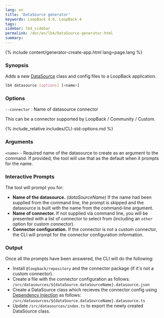 ```yaml
---
lang: en
title: 'DataSource generator'
keywords: LoopBack 4.0, LoopBack 4
tags:
sidebar: lb4_sidebar
permalink: /doc/en/lb4/DataSource-generator.html
summary:
---
```


{% include content/generator-create-app.html lang=page.lang %}

### Synopsis

Adds a new [DataSource](Datasources.md) class and config files to a LoopBack
application.

```sh
lb4 datasource [options] [<name>]
```

### Options

`--connector` : Name of datasource connector

This can be a connector supported by LoopBack / Community / Custom.

{% include_relative includes/CLI-std-options.md %}

### Arguments

`<name>` - Required name of the datasource to create as an argument to the
command. If provided, the tool will use that as the default when it prompts for
the name.

### Interactive Prompts

The tool will prompt you for:

- **Name of the datasource.** _(dataSourceName)_ If the name had been supplied
  from the command line, the prompt is skipped and the datasource is built with
  the name from the command-line argument.
- **Name of connector.** If not supplied via command line, you will be presented
  with a list of connector to select from (including an `other` option for
  custom connector).
- **Connector configuration.** If the connector is not a custom connector, the
  CLI will prompt for the connector configuration information.

### Output

Once all the prompts have been answered, the CLI will do the following:

- Install `@loopback/repository` and the connector package (if it's not a custom
  connector).
- Create a file with the connector configuration as follows:
  `/src/datasources/${dataSource.dataSourceName}.datasource.json`
- Create a DataSource class which recieves the connector config using
  [Dependency Injection](Dependency-injection.md) as follows:
  `/src/datasources/${dataSource.dataSourceName}.datasource.ts`
- Update `/src/datasources/index.ts` to export the newly created DataSource
  class.
